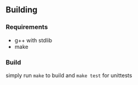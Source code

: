 
## Building

### Requirements
* g++ with stdlib
* make

### Build
simply run `make` to build
and `make test` for unittests

